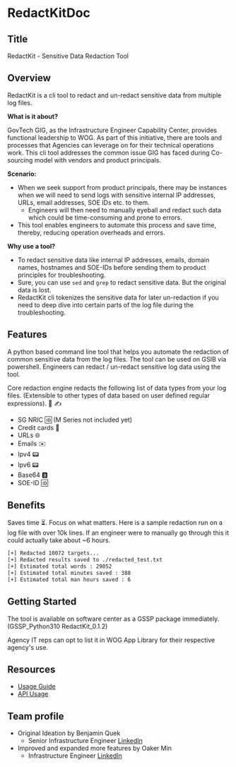 # RedactKitDoc

## Title

RedactKit - Sensitive Data Redaction Tool

## Overview

RedactKit is a cli tool to redact and un-redact sensitive data from multiple log files.

**What is it about?**

GovTech GIG, as the Infrastructure Engineer Capability Center, provides functional leadership to WOG. As part of this initiative, there are tools and processes that Agencies can leverage on for their technical operations work. This cli tool addresses the common issue GIG has faced during Co-sourcing model with vendors and product principals.

**Scenario:**

- When we seek support from product principals, there may be instances when we will need to send logs with sensitive internal IP addresses, URLs, email addresses, SOE IDs etc. to them.
  - Engineers will then need to manually eyeball and redact such data which could be time-consuming and prone to errors.
- This tool enables engineers to automate this process and save time, thereby, reducing operation overheads and errors.

**Why use a tool?**

- To redact sensitive data like internal IP addresses, emails, domain names, hostnames and SOE-IDs before sending them to product principles for troubleshooting.
- Sure, you can use `sed` and `grep` to redact sensitive data. But the original data is lost.
- RedactKit cli tokenizes the sensitive data for later un-redaction if you need to deep dive into certain parts of the log file during the troubleshooting.

## Features

A python based command line tool that helps you automate the redaction of common sensitive data from the log files. The tool can be used on GSIB via powershell. Engineers can redact / un-redact sensitive log data using the tool.

Core redaction engine redacts the following list of data types from your log files. (Extensible to other types of data based on user defined regular expressions). 📄 ✍️

- SG NRIC 🆔 (M Series not included yet)
- Credit cards 🏧
- URLs 🌐
- Emails ✉️
- Ipv4 📟
- Ipv6 📟
- Base64 🅱️
- SOE-ID 🆔

## Benefits

Saves time ⏳. Focus on what matters.
Here is a sample redaction run on a log file with over 10k lines. If an engineer were to manually go through this it could actually take about ~6 hours.

```bash
[+] Redacted 10072 targets...
[+] Redacted results saved to ./redacted_test.txt
[+] Estimated total words : 29052
[+] Estimated total minutes saved : 388
[+] Estimated total man hours saved : 6
```

## Getting Started

The tool is available on software center as a GSSP package immediately. (GSSP_Python310 RedactKit_0.1.2)

Agency IT reps can opt to list it in WOG App Library for their respective agency's use.

## Resources

- [Usage Guide](./Usage.md)
- [API Usage](./API_Usage.md)

## Team profile

<!-- NEED HELP WITH PHOTO RESIZING -->
- Original Ideation by Benjamin Quek
  - Senior Infrastructure Engineer [LinkedIn](<https://linkedin.com/in/ben-quek-75254a19>)
- Improved and expanded more features by Oaker Min
  - Infrastructure Engineer [LinkedIn](<https://linkedin.com/in/oakermin>)

